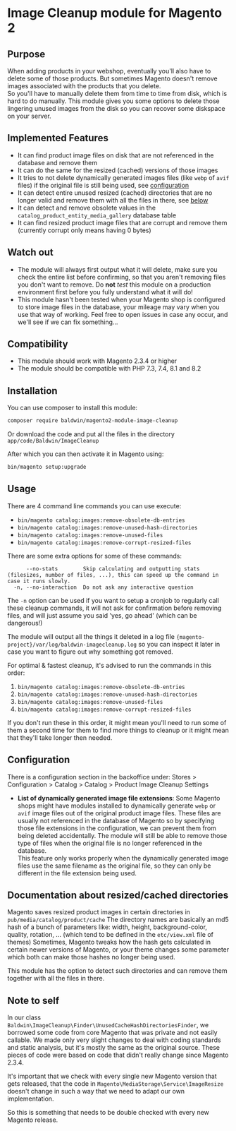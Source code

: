 # Image Cleanup module for Magento 2

## Purpose

When adding products in your webshop, eventually you'll also have to delete some of those products.
But sometimes Magento doesn't remove images associated with the products that you delete.  
So you'll have to manually delete them from time to time from disk, which is hard to do manually.
This module gives you some options to delete those lingering unused images from the disk so you can recover some diskspace on your server.

## Implemented Features

- It can find product image files on disk that are not referenced in the database and remove them
- It can do the same for the resized (cached) versions of those images
- It tries to not delete dynamically generated images files (like `webp` of `avif` files) if the original file is still being used, see [configuration](#configuration)
- It can detect entire unused resized (cached) directories that are no longer valid and remove them with all the files in there, see [below](#documentation-about-resizedcached-directories)
- It can detect and remove obsolete values in the `catalog_product_entity_media_gallery` database table
- It can find resized product image files that are corrupt and remove them (currently corrupt only means having 0 bytes)

## Watch out

- The module will always first output what it will delete, make sure you check the entire list before confirming, so that you aren't removing files you don't want to remove. Do **not** _test_ this module on a production environment first before you fully understand what it will do!
- This module hasn't been tested when your Magento shop is configured to store image files in the database, your mileage may vary when you use that way of working. Feel free to open issues in case any occur, and we'll see if we can fix something...

## Compatibility

- This module should work with Magento 2.3.4 or higher
- The module should be compatible with PHP 7.3, 7.4, 8.1 and 8.2

## Installation

You can use composer to install this module:

```sh
composer require baldwin/magento2-module-image-cleanup
```

Or download the code and put all the files in the directory `app/code/Baldwin/ImageCleanup`

After which you can then activate it in Magento using:

```sh
bin/magento setup:upgrade
```

## Usage

There are 4 command line commands you can use execute:

- `bin/magento catalog:images:remove-obsolete-db-entries`
- `bin/magento catalog:images:remove-unused-hash-directories`
- `bin/magento catalog:images:remove-unused-files`
- `bin/magento catalog:images:remove-corrupt-resized-files`

There are some extra options for some of these commands:

```
      --no-stats        Skip calculating and outputting stats (filesizes, number of files, ...), this can speed up the command in case it runs slowly.
  -n, --no-interaction  Do not ask any interactive question
```

The `-n` option can be used if you want to setup a cronjob to regularly call these cleanup commands, it will not ask for confirmation before removing files, and will just assume you said 'yes, go ahead' (which can be dangerous!)

The module will output all the things it deleted in a log file `{magento-project}/var/log/baldwin-imagecleanup.log` so you can inspect it later in case you want to figure out why something got removed.

For optimal & fastest cleanup, it's advised to run the commands in this order:

1. `bin/magento catalog:images:remove-obsolete-db-entries`
2. `bin/magento catalog:images:remove-unused-hash-directories`
3. `bin/magento catalog:images:remove-unused-files`
4. `bin/magento catalog:images:remove-corrupt-resized-files`

If you don't run these in this order, it might mean you'll need to run some of them a second time for them to find more things to cleanup or it might mean that they'll take longer then needed.


## Configuration

There is a configuration section in the backoffice under: Stores > Configuration > Catalog > Catalog > Product Image Cleanup Settings

- **List of dynamically generated image file extensions**: Some Magento shops might have modules installed to dynamically generate `webp` or `avif` image files out of the original product image files. These files are usually not referenced in the database of Magento so by specifying those file extensions in the configuration, we can prevent them from being deleted accidentally. The module will still be able to remove those type of files when the original file is no longer referenced in the database.  
This feature only works properly when the dynamically generated image files use the same filename as the original file, so they can only be different in the file extension being used.

## Documentation about resized/cached directories

Magento saves resized product images in certain directories in `pub/media/catalog/product/cache`
The directory names are basically an md5 hash of a bunch of parameters like: width, height, background-color, quality, rotation, ... (which tend to be defined in the `etc/view.xml` file of themes)
Sometimes, Magento tweaks how the hash gets calculated in certain newer versions of Magento, or your theme changes some parameter which both can make those hashes no longer being used.

This module has the option to detect such directories and can remove them together with all the files in there.

## Note to self

In our class `Baldwin\ImageCleanup\Finder\UnusedCacheHashDirectoriesFinder`, we borrowed some code from core Magento that was private and not easily callable. We made only very slight changes to deal with coding standards and static analysis, but it's mostly the same as the original source. These pieces of code were based on code that didn't really change since Magento 2.3.4.

It's important that we check with every single new Magento version that gets released, that the code in `Magento\MediaStorage\Service\ImageResize` doesn't change in such a way that we need to adapt our own implementation.

So this is something that needs to be double checked with every new Magento release.
